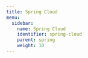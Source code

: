 ```yaml
---
title: Spring Cloud
menu:
  sidebar:
    name: Spring Cloud
    identifier: spring-cloud
    parent: spring
    weight: 10
---
```

